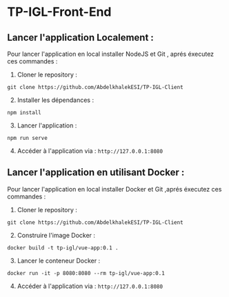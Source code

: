 # TP-IGL-Front-End 

## Lancer l'application Localement : 

Pour lancer l'application en local installer NodeJS et Git , aprés éxecutez ces commandes : 

1. Cloner le repository :

`git clone https://github.com/AbdelkhalekESI/TP-IGL-Client`

2. Installer les dépendances :

`npm install`

3. Lancer l'application :

`npm run serve`

4. Accéder à l'application via : `http://127.0.0.1:8080`

## Lancer l'application en utilisant Docker : 

Pour lancer l'application en local installer Docker et Git ,aprés éxecutez ces commandes : 

1. Cloner le repository :

`git clone https://github.com/AbdelkhalekESI/TP-IGL-Client`

2. Construire l'image Docker : 

`docker build -t tp-igl/vue-app:0.1 .`

3. Lancer le conteneur Docker : 

`docker run -it -p 8080:8080 --rm tp-igl/vue-app:0.1`

4. Accéder à l'application via : `http://127.0.0.1:8080`
